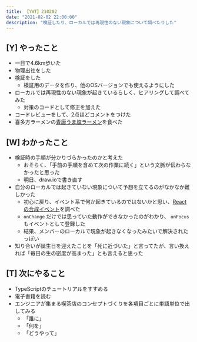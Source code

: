 ```yaml
---
title: 【YWT】210202
date: "2021-02-02 22:00:00"
description: "検証したり、ローカルでは再現性のない現象について調べたりした"
---
```


## [Y] やったこと

- 一日で4.6km歩いた
- 物理出社をした
- 検証をした
  - 検証用のデータを作り、他のOSバージョンでも使えるようにした
- ローカルでは再現性のない現象が起きているらしく、ヒアリングして調べてみた
  - 対策のコードとして修正を加えた
- コードレビューをして、2点ほどコメントをつけた
- 喜多方ラーメンの[青唐うま塩ラーメン](https://ban-nai.com/?p=1365)を食べた

## [W] わかったこと

- 検証時の手順が分かりづらかったのかと考えた
  - おそらく、「手前の手順を含めて次の作業に続く」という文脈が伝わらなかったと思った
  - 明日、draw.ioで書き直す
- 自分のローカルでは起きていない現象について予想を立てるのがなかなか難しかった
  - 初心に戻り、イベント系で何か起きているのではないかと思い、[Reactの合成イベント](https://ja.reactjs.org/docs/events.html)を調べた
  - `onChange` だけでは思っていた動作ができなかったのがわかり、 `onFocus` もイベントとして登録した
  - 結果、メンバーのローカルで現象が起きなくなったみたいで解決されたっぽい
- 知り合いが誕生日を迎えたことを「死に近づいた」と言ってたが、言い換えれば「毎日の生の密度が高まった」とも言えると思った

## [T] 次にやること

- TypeScriptのチュートリアルをすすめる
- 電子書籍を読む
- エンジニアが集まる喫茶店のコンセプトづくりを各項目ごとに単語単位で出してみる
  - 「誰に」
  - 「何を」
  - 「どうやって」
